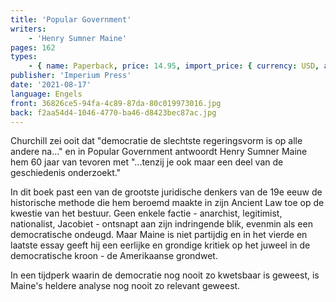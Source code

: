 ```yaml
---
title: 'Popular Government'
writers:
    - 'Henry Sumner Maine'
pages: 162
types:
    - { name: Paperback, price: 14.95, import_price: { currency: USD, amount: 13.6 }, isbn: 978-1-922602-10-7 }
publisher: 'Imperium Press'
date: '2021-08-17'
language: Engels
front: 36826ce5-94fa-4c89-87da-80c019973016.jpg
back: f2aa54d4-1046-4770-ba46-d8423bec87ac.jpg
---
```


Churchill zei ooit dat "democratie de slechtste regeringsvorm is op alle andere na..." en in Popular Government antwoordt Henry Sumner Maine hem 60 jaar van tevoren met "...tenzij je ook maar een deel van de geschiedenis onderzoekt."

In dit boek past een van de grootste juridische denkers van de 19e eeuw de historische methode die hem beroemd maakte in zijn Ancient Law toe op de kwestie van het bestuur. Geen enkele factie - anarchist, legitimist, nationalist, Jacobiet - ontsnapt aan zijn indringende blik, evenmin als een democratische ondeugd. Maar Maine is niet partijdig en in het vierde en laatste essay geeft hij een eerlijke en grondige kritiek op het juweel in de democratische kroon - de Amerikaanse grondwet.

In een tijdperk waarin de democratie nog nooit zo kwetsbaar is geweest, is Maine's heldere analyse nog nooit zo relevant geweest.
